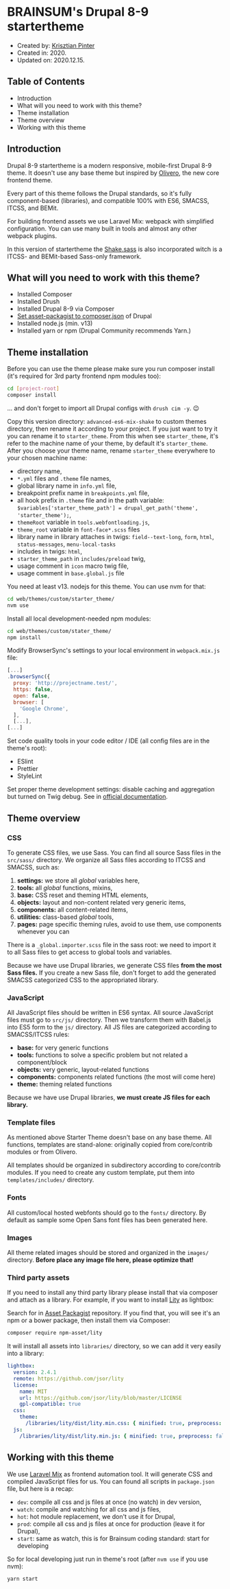 # BRAINSUM's Drupal 8-9 startertheme

* Created by: [Krisztian Pinter](kpinter@brainsum.com)
* Created in: 2020.
* Updated on: 2020.12.15.

## Table of Contents

* Introduction
* What will you need to work with this theme?
* Theme installation
* Theme overview
* Working with this theme

## Introduction

Drupal 8-9 startertheme is a modern responsive, mobile-first Drupal 8-9 theme.
It doesn't use any base theme but inspired by [Olivero](https://www.drupal.org/project/olivero), the new core frontend theme.

Every part of this theme follows the Drupal standards, so it's fully
component-based (libraries), and compatible 100% with ES6, SMACSS, ITCSS, and
BEMit.

For building frontend assets we use Laravel Mix: webpack with simplified configuration.
You can use many built in tools and almost any other webpack plugins.

In this version of startertheme the [Shake.sass](https://keeteean.github.io/shake.sass)
is also incorporated witch is a ITCSS- and BEMit-based Sass-only framework.

## What will you need to work with this theme?

* Installed Composer
* Installed Drush
* Installed Drupal 8-9 via Composer
* [Set asset-packagist to composer.json](https://www.drupal.org/docs/develop/using-composer/using-composer-to-install-drupal-and-manage-dependencies#third-party-libraries) of Drupal
* Installed node.js (min. v13)
* Installed yarn or npm (Drupal Community recommends Yarn.)

## Theme installation

Before you can use the theme please make sure
you run composer install (it's required for 3rd party
frontend npm modules too):

```bash
cd [project-root]
composer install
```

... and don't forget to import all Drupal configs with
`drush cim -y`. 😉

Copy this version directory: `advanced-es6-mix-shake` to custom themes
directory, then rename it according to your project. If you just want
to try it you can rename it to `starter_theme`. From this when see
`starter_theme`, it's refer to the machine name of your theme, by default
it's `starter_theme`. After you choose your theme name, rename
`starter_theme` everywhere to your chosen machine name:

* directory name,
* `*.yml` files and `.theme` file names,
* global library name in `info.yml` file,
* breakpoint prefix name in `breakpoints.yml` file,
* all hook prefix in `.theme` file and in the path variable:
  `$variables['starter_theme_path'] = drupal_get_path('theme', 'starter_theme');`,
* `themeRoot` variable in `tools.webfontloading.js`,
* `theme_root` variable in `font-face*.scss` files
* library name in library attaches in twigs: `field--text-long`, `form`, `html`,
  `status-messages`, `menu-local-tasks`
* includes in twigs: `html`,
* `starter_theme_path` in `includes/preload` twig,
* usage comment in `icon` macro twig file,
* usage comment in `base.global.js` file

You need at least v13. nodejs for this theme. You can use nvm for that:

```bash
cd web/themes/custom/starter_theme/
nvm use
```

Install all local development-needed npm modules:

```bash
cd web/themes/custom/stater_theme/
npm install
```

Modify BrowserSync's settings to your local
environment in `webpack.mix.js` file:

```js
[...]
.browserSync({
  proxy: 'http://projectname.test/',
  https: false,
  open: false,
  browser: [
    'Google Chrome',
  ],
  [...],
[...]
```

Set code quality tools in your code editor / IDE (all config files are in the
theme's root):

* ESlint
* Prettier
* StyleLint

Set proper theme development settings: disable caching and aggregation but
turned on Twig debug. See in [official documentation](https://www.drupal.org/node/2598914).

## Theme overview

### CSS

To generate CSS files, we use Sass. You can find all source Sass files in the
`src/sass/` directory. We organize all Sass files according to ITCSS and
SMACSS, such as:

 1. **settings:** we store all _global_ variables here,
 1. **tools:** all _global_ functions, mixins,
 1. **base:** CSS reset and theming HTML elements,
 1. **objects:** layout and non-content related very generic items,
 1. **components:** all content-related items,
 1. **utilities:** class-based _global_ tools,
 1. **pages:** page specific theming rules, avoid to use them, use components
    whenever you can

There is a `_global.importer.scss` file in the sass root: we need to import it
to all Sass files to get access to global tools and variables.

Because we have use Drupal libraries, we generate CSS files **from the most Sass
files.** If you create a new Sass file, don't forget to add the generated SMACSS
categorized CSS to the appropriated library.

### JavaScript

All JavaScript files should be written in ES6 syntax. All source JavaScript files
must go to `src/js/` directory. Then we transform them with Babel.js into ES5
form to the `js/` directory. All JS files are categorized according to
SMACSS/ITCSS rules:

* **base:** for very generic functions
* **tools:** functions to solve a specific problem but not related a component/block
* **objects:** very generic, layout-related functions
* **components:** components related functions (the most will come here)
* **theme:** theming related functions

Because we have use Drupal libraries, **we must create JS files for each
library.**

### Template files

As mentioned above Starter Theme doesn't base on any base theme.
All functions, templates are stand-alone: originally copied from core/contrib
modules or from Olivero.

All templates should be organized in subdirectory according to core/contrib
modules. If you need to create any custom template, put them into
`templates/includes/` directory.

### Fonts

All custom/local hosted webfonts should go to the `fonts/` directory.
By default as sample some Open Sans font files has been generated here.

### Images

All theme related images should be stored and organized in the `images/`
directory. **Before place any image file here, please optimize that!**

### Third party assets

If you need to install any third party library please install that via composer
and attach as a library. For example, if you want to install
[Lity](https://sorgalla.com/lity/) as lightbox:

Search for in [Asset Packagist](https://asset-packagist.org/) repository. If you
find that, you will see it's an npm or a bower package, then install them via
Composer:

```bash
composer require npm-asset/lity
```

It will install all assets into `libraries/` directory, so we can add it
very easily into a library:

```yaml
lightbox:
  version: 2.4.1
  remote: https://github.com/jsor/lity
  license:
    name: MIT
    url: https://github.com/jsor/lity/blob/master/LICENSE
    gpl-compatible: true
  css:
    theme:
      /libraries/lity/dist/lity.min.css: { minified: true, preprocess: false }
  js:
    /libraries/lity/dist/lity.min.js: { minified: true, preprocess: false }
```

## Working with this theme

We use [Laravel Mix](https://laravel-mix.com/) as frontend automation tool. It
will generate CSS and compiled JavaScript files for us. You can found all scripts
in `package.json` file, but here is a recap:

* `dev`: compile all css and js files at once (no watch) in dev version,
* `watch`: compile and watching for all css and js files,
* `hot`: hot module replacement, we don't use it for Drupal,
* `prod`: compile all css and js files at once for production (leave it for Drupal),
* `start`: same as watch, this is for Brainsum coding standard: start for developing

So for local developing just run in theme's root (after `nvm use` if you use nvm):

```bash
yarn start
```
